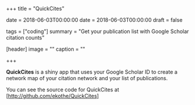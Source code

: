 +++
title = "QuickCites"

date = 2018-06-03T00:00:00
date = 2018-06-03T00:00:00
draft = false

tags = ["coding"]
summary = "Get your publication list with Google Scholar citation counts"

[header]
image = ""
caption = ""

+++

**QuickCites** is a shiny app that uses your Google Scholar ID to create a network map of your citation network and your list of publications. 

You can see the source code for QuickCites at [http://github.com/ekothe/QuickCites]
